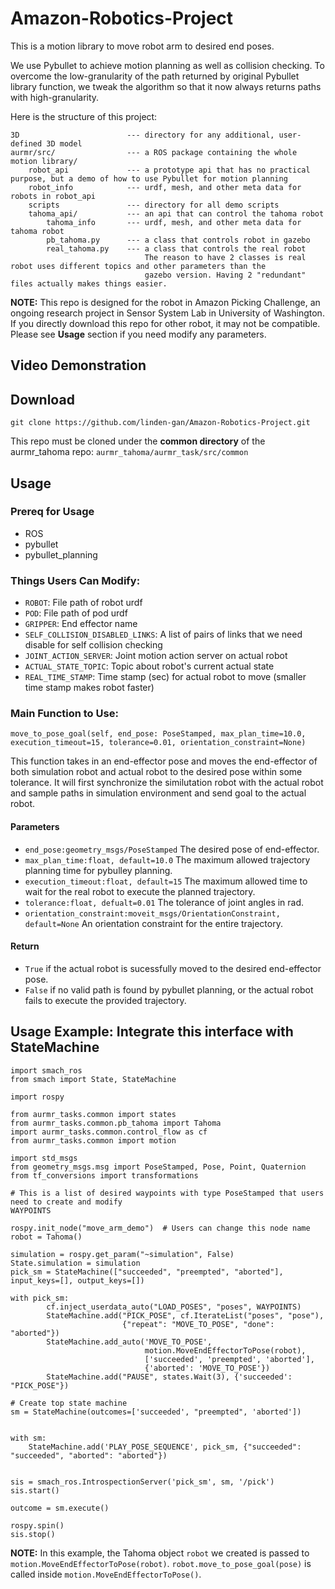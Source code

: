 # Amazon-Robotics-Project

This is a motion library to move robot arm to desired end poses.

We use Pybullet to achieve motion planning as well as collision checking. To overcome the low-granularity of the path returned by original Pybullet library function, we tweak the algorithm so that it now always returns paths with high-granularity.

Here is the structure of this project:

```
3D                        --- directory for any additional, user-defined 3D model
aurmr/src/                --- a ROS package containing the whole motion library/
    robot_api             --- a prototype api that has no practical purpose, but a demo of how to use Pybullet for motion planning
    robot_info            --- urdf, mesh, and other meta data for robots in robot_api
    scripts               --- directory for all demo scripts
    tahoma_api/           --- an api that can control the tahoma robot
        tahoma_info       --- urdf, mesh, and other meta data for tahoma robot
        pb_tahoma.py      --- a class that controls robot in gazebo
        real_tahoma.py    --- a class that controls the real robot
                              The reason to have 2 classes is real robot uses different topics and other parameters than the 
                              gazebo version. Having 2 "redundant" files actually makes things easier.
```

**NOTE:** This repo is designed for the robot in Amazon Picking Challenge, an ongoing research project in Sensor System Lab in University of Washington. If you directly download this repo for other robot, it may not be compatible. Please see **Usage** section if you need modify any parameters.

## Video Demonstration

## Download
```
git clone https://github.com/linden-gan/Amazon-Robotics-Project.git
```
This repo must be cloned under the **common directory** of the aurmr_tahoma repo: ```aurmr_tahoma/aurmr_task/src/common``` 

## Usage
### Prereq for Usage
- ROS
- pybullet
- pybullet_planning

### Things Users Can Modify: 
- ```ROBOT```: File path of robot urdf
- ```POD```: File path of pod urdf
- ```GRIPPER```: End effector name
- ```SELF_COLLISION_DISABLED_LINKS```: A list of pairs of links that we need disable for self collision checking
- ```JOINT_ACTION_SERVER```: Joint motion action server on actual robot
- ```ACTUAL_STATE_TOPIC```: Topic about robot's current actual state
- ```REAL_TIME_STAMP```: Time stamp (sec) for actual robot to move (smaller time stamp makes robot faster)

### Main Function to Use: 
```
move_to_pose_goal(self, end_pose: PoseStamped, max_plan_time=10.0, execution_timeout=15, tolerance=0.01, orientation_constraint=None)
```
This function takes in an end-effector pose and moves the end-effector of both simulation robot and actual robot to the desired pose within some tolerance. It will first synchronize the similutation robot with the actual robot and sample paths in simulation environment and send goal to the actual robot.

#### Parameters
- ```end_pose:geometry_msgs/PoseStamped``` The desired pose of end-effector.
- ```max_plan_time:float, default=10.0``` The maximum allowed trajectory planning time for pybulley planning.
- ```execution_timeout:float, default=15``` The maximum allowed time to wait for the real robot to execute the planned trajectory.
- ```tolerance:float, defualt=0.01``` The tolerance of joint angles in rad.
- ```orientation_constraint:moveit_msgs/OrientationConstraint, default=None```  An orientation constraint for the entire trajectory.

#### Return
- ```True``` if the actual robot is sucessfully moved to the desired end-effector pose.
- ```False``` if no valid path is found by pybullet planning, or the actual robot fails to execute the provided trajectory.

## Usage Example: Integrate this interface with StateMachine
```
import smach_ros
from smach import State, StateMachine

import rospy

from aurmr_tasks.common import states
from aurmr_tasks.common.pb_tahoma import Tahoma
import aurmr_tasks.common.control_flow as cf
from aurmr_tasks.common import motion

import std_msgs
from geometry_msgs.msg import PoseStamped, Pose, Point, Quaternion
from tf_conversions import transformations

# This is a list of desired waypoints with type PoseStamped that users need to create and modify
WAYPOINTS

rospy.init_node("move_arm_demo")  # Users can change this node name
robot = Tahoma()

simulation = rospy.get_param("~simulation", False)
State.simulation = simulation
pick_sm = StateMachine(["succeeded", "preempted", "aborted"], input_keys=[], output_keys=[])

with pick_sm:
        cf.inject_userdata_auto("LOAD_POSES", "poses", WAYPOINTS)
        StateMachine.add("PICK_POSE", cf.IterateList("poses", "pose"),
                         {"repeat": "MOVE_TO_POSE", "done": "aborted"})
        StateMachine.add_auto('MOVE_TO_POSE',
                              motion.MoveEndEffectorToPose(robot),
                              ['succeeded', 'preempted', 'aborted'],
                              {'aborted': 'MOVE_TO_POSE'})
        StateMachine.add("PAUSE", states.Wait(3), {'succeeded': "PICK_POSE"})
        
# Create top state machine
sm = StateMachine(outcomes=['succeeded', "preempted", 'aborted'])


with sm:
    StateMachine.add('PLAY_POSE_SEQUENCE', pick_sm, {"succeeded": "succeeded", "aborted": "aborted"})
    

sis = smach_ros.IntrospectionServer('pick_sm', sm, '/pick')
sis.start()

outcome = sm.execute()

rospy.spin()
sis.stop()
```
**NOTE:** In this example, the Tahoma object ```robot``` we created is passed to ```motion.MoveEndEffectorToPose(robot)```. ```robot.move_to_pose_goal(pose)``` is called inside ```motion.MoveEndEffectorToPose()```.
